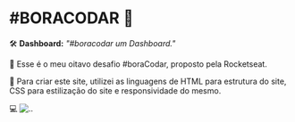 # #BORACODAR 👾

🛠 **Dashboard:** _"#boracodar um Dashboard."_

📌 Esse é o meu oitavo desafio #boraCodar, proposto pela Rocketseat.

📝 Para criar este site, utilizei as linguagens de HTML para estrutura do site, CSS para estilização do site e responsividade do mesmo. 

💻 ![..](./desafio7-boracodar.png)

